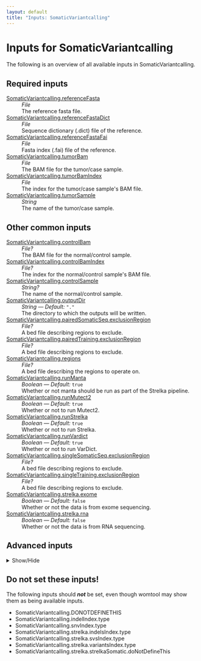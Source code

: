 ```yaml
---
layout: default
title: "Inputs: SomaticVariantcalling"
---
```


# Inputs for SomaticVariantcalling

The following is an overview of all available inputs in
SomaticVariantcalling.


## Required inputs
<dl>
<dt id="SomaticVariantcalling.referenceFasta"><a href="#SomaticVariantcalling.referenceFasta">SomaticVariantcalling.referenceFasta</a></dt>
<dd>
    <i>File </i><br />
    The reference fasta file.
</dd>
<dt id="SomaticVariantcalling.referenceFastaDict"><a href="#SomaticVariantcalling.referenceFastaDict">SomaticVariantcalling.referenceFastaDict</a></dt>
<dd>
    <i>File </i><br />
    Sequence dictionary (.dict) file of the reference.
</dd>
<dt id="SomaticVariantcalling.referenceFastaFai"><a href="#SomaticVariantcalling.referenceFastaFai">SomaticVariantcalling.referenceFastaFai</a></dt>
<dd>
    <i>File </i><br />
    Fasta index (.fai) file of the reference.
</dd>
<dt id="SomaticVariantcalling.tumorBam"><a href="#SomaticVariantcalling.tumorBam">SomaticVariantcalling.tumorBam</a></dt>
<dd>
    <i>File </i><br />
    The BAM file for the tumor/case sample.
</dd>
<dt id="SomaticVariantcalling.tumorBamIndex"><a href="#SomaticVariantcalling.tumorBamIndex">SomaticVariantcalling.tumorBamIndex</a></dt>
<dd>
    <i>File </i><br />
    The index for the tumor/case sample's BAM file.
</dd>
<dt id="SomaticVariantcalling.tumorSample"><a href="#SomaticVariantcalling.tumorSample">SomaticVariantcalling.tumorSample</a></dt>
<dd>
    <i>String </i><br />
    The name of the tumor/case sample.
</dd>
</dl>

## Other common inputs
<dl>
<dt id="SomaticVariantcalling.controlBam"><a href="#SomaticVariantcalling.controlBam">SomaticVariantcalling.controlBam</a></dt>
<dd>
    <i>File? </i><br />
    The BAM file for the normal/control sample.
</dd>
<dt id="SomaticVariantcalling.controlBamIndex"><a href="#SomaticVariantcalling.controlBamIndex">SomaticVariantcalling.controlBamIndex</a></dt>
<dd>
    <i>File? </i><br />
    The index for the normal/control sample's BAM file.
</dd>
<dt id="SomaticVariantcalling.controlSample"><a href="#SomaticVariantcalling.controlSample">SomaticVariantcalling.controlSample</a></dt>
<dd>
    <i>String? </i><br />
    The name of the normal/control sample.
</dd>
<dt id="SomaticVariantcalling.outputDir"><a href="#SomaticVariantcalling.outputDir">SomaticVariantcalling.outputDir</a></dt>
<dd>
    <i>String </i><i>&mdash; Default:</i> <code>"."</code><br />
    The directory to which the outputs will be written.
</dd>
<dt id="SomaticVariantcalling.pairedSomaticSeq.exclusionRegion"><a href="#SomaticVariantcalling.pairedSomaticSeq.exclusionRegion">SomaticVariantcalling.pairedSomaticSeq.exclusionRegion</a></dt>
<dd>
    <i>File? </i><br />
    A bed file describing regions to exclude.
</dd>
<dt id="SomaticVariantcalling.pairedTraining.exclusionRegion"><a href="#SomaticVariantcalling.pairedTraining.exclusionRegion">SomaticVariantcalling.pairedTraining.exclusionRegion</a></dt>
<dd>
    <i>File? </i><br />
    A bed file describing regions to exclude.
</dd>
<dt id="SomaticVariantcalling.regions"><a href="#SomaticVariantcalling.regions">SomaticVariantcalling.regions</a></dt>
<dd>
    <i>File? </i><br />
    A bed file describing the regions to operate on.
</dd>
<dt id="SomaticVariantcalling.runManta"><a href="#SomaticVariantcalling.runManta">SomaticVariantcalling.runManta</a></dt>
<dd>
    <i>Boolean </i><i>&mdash; Default:</i> <code>true</code><br />
    Whether or not manta should be run as part of the Strelka pipeline.
</dd>
<dt id="SomaticVariantcalling.runMutect2"><a href="#SomaticVariantcalling.runMutect2">SomaticVariantcalling.runMutect2</a></dt>
<dd>
    <i>Boolean </i><i>&mdash; Default:</i> <code>true</code><br />
    Whether or not to run Mutect2.
</dd>
<dt id="SomaticVariantcalling.runStrelka"><a href="#SomaticVariantcalling.runStrelka">SomaticVariantcalling.runStrelka</a></dt>
<dd>
    <i>Boolean </i><i>&mdash; Default:</i> <code>true</code><br />
    Whether or not to run Strelka.
</dd>
<dt id="SomaticVariantcalling.runVardict"><a href="#SomaticVariantcalling.runVardict">SomaticVariantcalling.runVardict</a></dt>
<dd>
    <i>Boolean </i><i>&mdash; Default:</i> <code>true</code><br />
    Whether or not to run VarDict.
</dd>
<dt id="SomaticVariantcalling.singleSomaticSeq.exclusionRegion"><a href="#SomaticVariantcalling.singleSomaticSeq.exclusionRegion">SomaticVariantcalling.singleSomaticSeq.exclusionRegion</a></dt>
<dd>
    <i>File? </i><br />
    A bed file describing regions to exclude.
</dd>
<dt id="SomaticVariantcalling.singleTraining.exclusionRegion"><a href="#SomaticVariantcalling.singleTraining.exclusionRegion">SomaticVariantcalling.singleTraining.exclusionRegion</a></dt>
<dd>
    <i>File? </i><br />
    A bed file describing regions to exclude.
</dd>
<dt id="SomaticVariantcalling.strelka.exome"><a href="#SomaticVariantcalling.strelka.exome">SomaticVariantcalling.strelka.exome</a></dt>
<dd>
    <i>Boolean </i><i>&mdash; Default:</i> <code>false</code><br />
    Whether or not the data is from exome sequencing.
</dd>
<dt id="SomaticVariantcalling.strelka.rna"><a href="#SomaticVariantcalling.strelka.rna">SomaticVariantcalling.strelka.rna</a></dt>
<dd>
    <i>Boolean </i><i>&mdash; Default:</i> <code>false</code><br />
    Whether or not the data is from RNA sequencing.
</dd>
</dl>

## Advanced inputs
<details>
<summary> Show/Hide </summary>
<dl>
<dt id="SomaticVariantcalling.combineVariants.dockerImage"><a href="#SomaticVariantcalling.combineVariants.dockerImage">SomaticVariantcalling.combineVariants.dockerImage</a></dt>
<dd>
    <i>String </i><i>&mdash; Default:</i> <code>"broadinstitute/gatk3:3.8-1"</code><br />
    The docker image used for this task. Changing this may result in errors which the developers may choose not to address.
</dd>
<dt id="SomaticVariantcalling.combineVariants.filteredRecordsMergeType"><a href="#SomaticVariantcalling.combineVariants.filteredRecordsMergeType">SomaticVariantcalling.combineVariants.filteredRecordsMergeType</a></dt>
<dd>
    <i>String </i><i>&mdash; Default:</i> <code>"KEEP_IF_ANY_UNFILTERED"</code><br />
    Equivalent to CombineVariants' `--filteredrecordsmergetype` option.
</dd>
<dt id="SomaticVariantcalling.combineVariants.genotypeMergeOption"><a href="#SomaticVariantcalling.combineVariants.genotypeMergeOption">SomaticVariantcalling.combineVariants.genotypeMergeOption</a></dt>
<dd>
    <i>String </i><i>&mdash; Default:</i> <code>"UNIQUIFY"</code><br />
    Equivalent to CombineVariants' `--genotypemergeoption` option.
</dd>
<dt id="SomaticVariantcalling.combineVariants.javaXmx"><a href="#SomaticVariantcalling.combineVariants.javaXmx">SomaticVariantcalling.combineVariants.javaXmx</a></dt>
<dd>
    <i>String </i><i>&mdash; Default:</i> <code>"12G"</code><br />
    The maximum memory available to the program. Should be lower than `memory` to accommodate JVM overhead.
</dd>
<dt id="SomaticVariantcalling.combineVariants.memory"><a href="#SomaticVariantcalling.combineVariants.memory">SomaticVariantcalling.combineVariants.memory</a></dt>
<dd>
    <i>String </i><i>&mdash; Default:</i> <code>"13G"</code><br />
    The amount of memory this job will use.
</dd>
<dt id="SomaticVariantcalling.combineVariants.timeMinutes"><a href="#SomaticVariantcalling.combineVariants.timeMinutes">SomaticVariantcalling.combineVariants.timeMinutes</a></dt>
<dd>
    <i>Int </i><i>&mdash; Default:</i> <code>180</code><br />
    The maximum amount of time the job will run in minutes.
</dd>
<dt id="SomaticVariantcalling.dockerImages"><a href="#SomaticVariantcalling.dockerImages">SomaticVariantcalling.dockerImages</a></dt>
<dd>
    <i>Map[String,String] </i><i>&mdash; Default:</i> <code>{"picard": "quay.io/biocontainers/picard:2.23.2--0", "gatk4": "quay.io/biocontainers/gatk4:4.1.8.0--py38h37ae868_0", "chunked-scatter": "quay.io/biocontainers/chunked-scatter:1.0.0--py_0", "tabix": "quay.io/biocontainers/tabix:0.2.6--ha92aebf_0", "manta": "quay.io/biocontainers/manta:1.4.0--py27_1", "strelka": "quay.io/biocontainers/strelka:2.9.7--0", "vardict-java": "quay.io/biocontainers/vardict-java:1.5.8--1", "somaticseq": "lethalfang/somaticseq:3.1.0", "samtools": "quay.io/biocontainers/samtools:1.10--h9402c20_2"}</code><br />
    The docker images used. Changing this may result in errors which the developers may choose not to address.
</dd>
<dt id="SomaticVariantcalling.indelIndex.timeMinutes"><a href="#SomaticVariantcalling.indelIndex.timeMinutes">SomaticVariantcalling.indelIndex.timeMinutes</a></dt>
<dd>
    <i>Int </i><i>&mdash; Default:</i> <code>1 + ceil(size(inputFile,"G"))</code><br />
    The maximum amount of time the job will run in minutes.
</dd>
<dt id="SomaticVariantcalling.mutect2.calculateContamination.javaXmx"><a href="#SomaticVariantcalling.mutect2.calculateContamination.javaXmx">SomaticVariantcalling.mutect2.calculateContamination.javaXmx</a></dt>
<dd>
    <i>String </i><i>&mdash; Default:</i> <code>"12G"</code><br />
    The maximum memory available to the program. Should be lower than `memory` to accommodate JVM overhead.
</dd>
<dt id="SomaticVariantcalling.mutect2.calculateContamination.memory"><a href="#SomaticVariantcalling.mutect2.calculateContamination.memory">SomaticVariantcalling.mutect2.calculateContamination.memory</a></dt>
<dd>
    <i>String </i><i>&mdash; Default:</i> <code>"13G"</code><br />
    The amount of memory this job will use.
</dd>
<dt id="SomaticVariantcalling.mutect2.calculateContamination.timeMinutes"><a href="#SomaticVariantcalling.mutect2.calculateContamination.timeMinutes">SomaticVariantcalling.mutect2.calculateContamination.timeMinutes</a></dt>
<dd>
    <i>Int </i><i>&mdash; Default:</i> <code>180</code><br />
    The maximum amount of time the job will run in minutes.
</dd>
<dt id="SomaticVariantcalling.mutect2.filterMutectCalls.javaXmx"><a href="#SomaticVariantcalling.mutect2.filterMutectCalls.javaXmx">SomaticVariantcalling.mutect2.filterMutectCalls.javaXmx</a></dt>
<dd>
    <i>String </i><i>&mdash; Default:</i> <code>"12G"</code><br />
    The maximum memory available to the program. Should be lower than `memory` to accommodate JVM overhead.
</dd>
<dt id="SomaticVariantcalling.mutect2.filterMutectCalls.memory"><a href="#SomaticVariantcalling.mutect2.filterMutectCalls.memory">SomaticVariantcalling.mutect2.filterMutectCalls.memory</a></dt>
<dd>
    <i>String </i><i>&mdash; Default:</i> <code>"13G"</code><br />
    The amount of memory this job will use.
</dd>
<dt id="SomaticVariantcalling.mutect2.filterMutectCalls.timeMinutes"><a href="#SomaticVariantcalling.mutect2.filterMutectCalls.timeMinutes">SomaticVariantcalling.mutect2.filterMutectCalls.timeMinutes</a></dt>
<dd>
    <i>Int </i><i>&mdash; Default:</i> <code>60</code><br />
    The maximum amount of time the job will run in minutes.
</dd>
<dt id="SomaticVariantcalling.mutect2.filterMutectCalls.uniqueAltReadCount"><a href="#SomaticVariantcalling.mutect2.filterMutectCalls.uniqueAltReadCount">SomaticVariantcalling.mutect2.filterMutectCalls.uniqueAltReadCount</a></dt>
<dd>
    <i>Int </i><i>&mdash; Default:</i> <code>4</code><br />
    Equivalent to FilterMutectCalls' `--unique-alt-read-count` option.
</dd>
<dt id="SomaticVariantcalling.mutect2.gatherVcfs.compressionLevel"><a href="#SomaticVariantcalling.mutect2.gatherVcfs.compressionLevel">SomaticVariantcalling.mutect2.gatherVcfs.compressionLevel</a></dt>
<dd>
    <i>Int </i><i>&mdash; Default:</i> <code>1</code><br />
    The compression level at which the BAM files are written
</dd>
<dt id="SomaticVariantcalling.mutect2.gatherVcfs.javaXmx"><a href="#SomaticVariantcalling.mutect2.gatherVcfs.javaXmx">SomaticVariantcalling.mutect2.gatherVcfs.javaXmx</a></dt>
<dd>
    <i>String </i><i>&mdash; Default:</i> <code>"4G"</code><br />
    The maximum memory available to the program. Should be lower than `memory` to accommodate JVM overhead.
</dd>
<dt id="SomaticVariantcalling.mutect2.gatherVcfs.memory"><a href="#SomaticVariantcalling.mutect2.gatherVcfs.memory">SomaticVariantcalling.mutect2.gatherVcfs.memory</a></dt>
<dd>
    <i>String </i><i>&mdash; Default:</i> <code>"5G"</code><br />
    The amount of memory this job will use.
</dd>
<dt id="SomaticVariantcalling.mutect2.gatherVcfs.timeMinutes"><a href="#SomaticVariantcalling.mutect2.gatherVcfs.timeMinutes">SomaticVariantcalling.mutect2.gatherVcfs.timeMinutes</a></dt>
<dd>
    <i>Int </i><i>&mdash; Default:</i> <code>1 + ceil(size(inputVCFs,"G")) * 2</code><br />
    The maximum amount of time the job will run in minutes.
</dd>
<dt id="SomaticVariantcalling.mutect2.gatherVcfs.useJdkDeflater"><a href="#SomaticVariantcalling.mutect2.gatherVcfs.useJdkDeflater">SomaticVariantcalling.mutect2.gatherVcfs.useJdkDeflater</a></dt>
<dd>
    <i>Boolean </i><i>&mdash; Default:</i> <code>true</code><br />
    True, uses the java deflator to compress the BAM files. False uses the optimized intel deflater.
</dd>
<dt id="SomaticVariantcalling.mutect2.gatherVcfs.useJdkInflater"><a href="#SomaticVariantcalling.mutect2.gatherVcfs.useJdkInflater">SomaticVariantcalling.mutect2.gatherVcfs.useJdkInflater</a></dt>
<dd>
    <i>Boolean </i><i>&mdash; Default:</i> <code>true</code><br />
    True, uses the java inflater. False, uses the optimized intel inflater.
</dd>
<dt id="SomaticVariantcalling.mutect2.getPileupSummariesNormal.javaXmx"><a href="#SomaticVariantcalling.mutect2.getPileupSummariesNormal.javaXmx">SomaticVariantcalling.mutect2.getPileupSummariesNormal.javaXmx</a></dt>
<dd>
    <i>String </i><i>&mdash; Default:</i> <code>"12G"</code><br />
    The maximum memory available to the program. Should be lower than `memory` to accommodate JVM overhead.
</dd>
<dt id="SomaticVariantcalling.mutect2.getPileupSummariesNormal.memory"><a href="#SomaticVariantcalling.mutect2.getPileupSummariesNormal.memory">SomaticVariantcalling.mutect2.getPileupSummariesNormal.memory</a></dt>
<dd>
    <i>String </i><i>&mdash; Default:</i> <code>"13G"</code><br />
    The amount of memory this job will use.
</dd>
<dt id="SomaticVariantcalling.mutect2.getPileupSummariesNormal.timeMinutes"><a href="#SomaticVariantcalling.mutect2.getPileupSummariesNormal.timeMinutes">SomaticVariantcalling.mutect2.getPileupSummariesNormal.timeMinutes</a></dt>
<dd>
    <i>Int </i><i>&mdash; Default:</i> <code>120</code><br />
    The maximum amount of time the job will run in minutes.
</dd>
<dt id="SomaticVariantcalling.mutect2.getPileupSummariesTumor.javaXmx"><a href="#SomaticVariantcalling.mutect2.getPileupSummariesTumor.javaXmx">SomaticVariantcalling.mutect2.getPileupSummariesTumor.javaXmx</a></dt>
<dd>
    <i>String </i><i>&mdash; Default:</i> <code>"12G"</code><br />
    The maximum memory available to the program. Should be lower than `memory` to accommodate JVM overhead.
</dd>
<dt id="SomaticVariantcalling.mutect2.getPileupSummariesTumor.memory"><a href="#SomaticVariantcalling.mutect2.getPileupSummariesTumor.memory">SomaticVariantcalling.mutect2.getPileupSummariesTumor.memory</a></dt>
<dd>
    <i>String </i><i>&mdash; Default:</i> <code>"13G"</code><br />
    The amount of memory this job will use.
</dd>
<dt id="SomaticVariantcalling.mutect2.getPileupSummariesTumor.timeMinutes"><a href="#SomaticVariantcalling.mutect2.getPileupSummariesTumor.timeMinutes">SomaticVariantcalling.mutect2.getPileupSummariesTumor.timeMinutes</a></dt>
<dd>
    <i>Int </i><i>&mdash; Default:</i> <code>120</code><br />
    The maximum amount of time the job will run in minutes.
</dd>
<dt id="SomaticVariantcalling.mutect2.learnReadOrientationModel.javaXmx"><a href="#SomaticVariantcalling.mutect2.learnReadOrientationModel.javaXmx">SomaticVariantcalling.mutect2.learnReadOrientationModel.javaXmx</a></dt>
<dd>
    <i>String </i><i>&mdash; Default:</i> <code>"12G"</code><br />
    The maximum memory available to the program. Should be lower than `memory` to accommodate JVM overhead.
</dd>
<dt id="SomaticVariantcalling.mutect2.learnReadOrientationModel.memory"><a href="#SomaticVariantcalling.mutect2.learnReadOrientationModel.memory">SomaticVariantcalling.mutect2.learnReadOrientationModel.memory</a></dt>
<dd>
    <i>String </i><i>&mdash; Default:</i> <code>"13G"</code><br />
    The amount of memory this job will use.
</dd>
<dt id="SomaticVariantcalling.mutect2.learnReadOrientationModel.timeMinutes"><a href="#SomaticVariantcalling.mutect2.learnReadOrientationModel.timeMinutes">SomaticVariantcalling.mutect2.learnReadOrientationModel.timeMinutes</a></dt>
<dd>
    <i>Int </i><i>&mdash; Default:</i> <code>120</code><br />
    The maximum amount of time the job will run in minutes.
</dd>
<dt id="SomaticVariantcalling.mutect2.mergeStats.javaXmx"><a href="#SomaticVariantcalling.mutect2.mergeStats.javaXmx">SomaticVariantcalling.mutect2.mergeStats.javaXmx</a></dt>
<dd>
    <i>String </i><i>&mdash; Default:</i> <code>"14G"</code><br />
    The maximum memory available to the program. Should be lower than `memory` to accommodate JVM overhead.
</dd>
<dt id="SomaticVariantcalling.mutect2.mergeStats.memory"><a href="#SomaticVariantcalling.mutect2.mergeStats.memory">SomaticVariantcalling.mutect2.mergeStats.memory</a></dt>
<dd>
    <i>String </i><i>&mdash; Default:</i> <code>"15G"</code><br />
    The amount of memory this job will use.
</dd>
<dt id="SomaticVariantcalling.mutect2.mergeStats.timeMinutes"><a href="#SomaticVariantcalling.mutect2.mergeStats.timeMinutes">SomaticVariantcalling.mutect2.mergeStats.timeMinutes</a></dt>
<dd>
    <i>Int </i><i>&mdash; Default:</i> <code>30</code><br />
    The maximum amount of time the job will run in minutes.
</dd>
<dt id="SomaticVariantcalling.mutect2.mutect2.f1r2TarGz"><a href="#SomaticVariantcalling.mutect2.mutect2.f1r2TarGz">SomaticVariantcalling.mutect2.mutect2.f1r2TarGz</a></dt>
<dd>
    <i>String </i><i>&mdash; Default:</i> <code>"f1r2.tar.gz"</code><br />
    Equivalent to Mutect2's `--f1r2-tar-gz` option.
</dd>
<dt id="SomaticVariantcalling.mutect2.mutect2.germlineResource"><a href="#SomaticVariantcalling.mutect2.mutect2.germlineResource">SomaticVariantcalling.mutect2.mutect2.germlineResource</a></dt>
<dd>
    <i>File? </i><br />
    Equivalent to Mutect2's `--germline-resource` option.
</dd>
<dt id="SomaticVariantcalling.mutect2.mutect2.germlineResourceIndex"><a href="#SomaticVariantcalling.mutect2.mutect2.germlineResourceIndex">SomaticVariantcalling.mutect2.mutect2.germlineResourceIndex</a></dt>
<dd>
    <i>File? </i><br />
    The index for the germline resource.
</dd>
<dt id="SomaticVariantcalling.mutect2.mutect2.javaXmx"><a href="#SomaticVariantcalling.mutect2.mutect2.javaXmx">SomaticVariantcalling.mutect2.mutect2.javaXmx</a></dt>
<dd>
    <i>String </i><i>&mdash; Default:</i> <code>"4G"</code><br />
    The maximum memory available to the program. Should be lower than `memory` to accommodate JVM overhead.
</dd>
<dt id="SomaticVariantcalling.mutect2.mutect2.memory"><a href="#SomaticVariantcalling.mutect2.mutect2.memory">SomaticVariantcalling.mutect2.mutect2.memory</a></dt>
<dd>
    <i>String </i><i>&mdash; Default:</i> <code>"5G"</code><br />
    The amount of memory this job will use.
</dd>
<dt id="SomaticVariantcalling.mutect2.mutect2.outputStats"><a href="#SomaticVariantcalling.mutect2.mutect2.outputStats">SomaticVariantcalling.mutect2.mutect2.outputStats</a></dt>
<dd>
    <i>String </i><i>&mdash; Default:</i> <code>outputVcf + ".stats"</code><br />
    The location the output statistics should be written to.
</dd>
<dt id="SomaticVariantcalling.mutect2.mutect2.panelOfNormals"><a href="#SomaticVariantcalling.mutect2.mutect2.panelOfNormals">SomaticVariantcalling.mutect2.mutect2.panelOfNormals</a></dt>
<dd>
    <i>File? </i><br />
    Equivalent to Mutect2's `--panel-of-normals` option.
</dd>
<dt id="SomaticVariantcalling.mutect2.mutect2.panelOfNormalsIndex"><a href="#SomaticVariantcalling.mutect2.mutect2.panelOfNormalsIndex">SomaticVariantcalling.mutect2.mutect2.panelOfNormalsIndex</a></dt>
<dd>
    <i>File? </i><br />
    The index for the panel of normals.
</dd>
<dt id="SomaticVariantcalling.mutect2.mutect2.timeMinutes"><a href="#SomaticVariantcalling.mutect2.mutect2.timeMinutes">SomaticVariantcalling.mutect2.mutect2.timeMinutes</a></dt>
<dd>
    <i>Int </i><i>&mdash; Default:</i> <code>240</code><br />
    The maximum amount of time the job will run in minutes.
</dd>
<dt id="SomaticVariantcalling.mutect2.scatterList.memory"><a href="#SomaticVariantcalling.mutect2.scatterList.memory">SomaticVariantcalling.mutect2.scatterList.memory</a></dt>
<dd>
    <i>String </i><i>&mdash; Default:</i> <code>"256M"</code><br />
    The amount of memory this job will use.
</dd>
<dt id="SomaticVariantcalling.mutect2.scatterList.prefix"><a href="#SomaticVariantcalling.mutect2.scatterList.prefix">SomaticVariantcalling.mutect2.scatterList.prefix</a></dt>
<dd>
    <i>String </i><i>&mdash; Default:</i> <code>"scatters/scatter-"</code><br />
    The prefix of the ouput files. Output will be named like: <PREFIX><N>.bed, in which N is an incrementing number. Default 'scatter-'.
</dd>
<dt id="SomaticVariantcalling.mutect2.scatterList.timeMinutes"><a href="#SomaticVariantcalling.mutect2.scatterList.timeMinutes">SomaticVariantcalling.mutect2.scatterList.timeMinutes</a></dt>
<dd>
    <i>Int </i><i>&mdash; Default:</i> <code>2</code><br />
    The maximum amount of time the job will run in minutes.
</dd>
<dt id="SomaticVariantcalling.mutect2.scatterSize"><a href="#SomaticVariantcalling.mutect2.scatterSize">SomaticVariantcalling.mutect2.scatterSize</a></dt>
<dd>
    <i>Int? </i><br />
    The size of the scattered regions in bases. Scattering is used to speed up certain processes. The genome will be seperated into multiple chunks (scatters) which will be processed in their own job, allowing for parallel processing. Higher values will result in a lower number of jobs. The optimal value here will depend on the available resources.
</dd>
<dt id="SomaticVariantcalling.mutect2.scatterSizeMillions"><a href="#SomaticVariantcalling.mutect2.scatterSizeMillions">SomaticVariantcalling.mutect2.scatterSizeMillions</a></dt>
<dd>
    <i>Int </i><i>&mdash; Default:</i> <code>1000</code><br />
    Same as scatterSize, but is multiplied by 1000000 to get scatterSize. This allows for setting larger values more easily
</dd>
<dt id="SomaticVariantcalling.pairedSomaticSeq.jsmVCF"><a href="#SomaticVariantcalling.pairedSomaticSeq.jsmVCF">SomaticVariantcalling.pairedSomaticSeq.jsmVCF</a></dt>
<dd>
    <i>File? </i><br />
    A VCF as produced by jsm.
</dd>
<dt id="SomaticVariantcalling.pairedSomaticSeq.lofreqIndel"><a href="#SomaticVariantcalling.pairedSomaticSeq.lofreqIndel">SomaticVariantcalling.pairedSomaticSeq.lofreqIndel</a></dt>
<dd>
    <i>File? </i><br />
    An indel VCF as produced by lofreq.
</dd>
<dt id="SomaticVariantcalling.pairedSomaticSeq.lofreqSNV"><a href="#SomaticVariantcalling.pairedSomaticSeq.lofreqSNV">SomaticVariantcalling.pairedSomaticSeq.lofreqSNV</a></dt>
<dd>
    <i>File? </i><br />
    An SNV VCF as produced by lofreq.
</dd>
<dt id="SomaticVariantcalling.pairedSomaticSeq.museVCF"><a href="#SomaticVariantcalling.pairedSomaticSeq.museVCF">SomaticVariantcalling.pairedSomaticSeq.museVCF</a></dt>
<dd>
    <i>File? </i><br />
    A VCF as produced by muse.
</dd>
<dt id="SomaticVariantcalling.pairedSomaticSeq.scalpelVCF"><a href="#SomaticVariantcalling.pairedSomaticSeq.scalpelVCF">SomaticVariantcalling.pairedSomaticSeq.scalpelVCF</a></dt>
<dd>
    <i>File? </i><br />
    A VCF as produced by scalpel.
</dd>
<dt id="SomaticVariantcalling.pairedSomaticSeq.somaticsniperVCF"><a href="#SomaticVariantcalling.pairedSomaticSeq.somaticsniperVCF">SomaticVariantcalling.pairedSomaticSeq.somaticsniperVCF</a></dt>
<dd>
    <i>File? </i><br />
    A VCF as produced by somaticsniper.
</dd>
<dt id="SomaticVariantcalling.pairedSomaticSeq.threads"><a href="#SomaticVariantcalling.pairedSomaticSeq.threads">SomaticVariantcalling.pairedSomaticSeq.threads</a></dt>
<dd>
    <i>Int </i><i>&mdash; Default:</i> <code>1</code><br />
    The number of threads to use.
</dd>
<dt id="SomaticVariantcalling.pairedSomaticSeq.timeMinutes"><a href="#SomaticVariantcalling.pairedSomaticSeq.timeMinutes">SomaticVariantcalling.pairedSomaticSeq.timeMinutes</a></dt>
<dd>
    <i>Int </i><i>&mdash; Default:</i> <code>60</code><br />
    The maximum amount of time the job will run in minutes.
</dd>
<dt id="SomaticVariantcalling.pairedSomaticSeq.varscanIndel"><a href="#SomaticVariantcalling.pairedSomaticSeq.varscanIndel">SomaticVariantcalling.pairedSomaticSeq.varscanIndel</a></dt>
<dd>
    <i>File? </i><br />
    An indel VCF as produced by varscan.
</dd>
<dt id="SomaticVariantcalling.pairedSomaticSeq.varscanSNV"><a href="#SomaticVariantcalling.pairedSomaticSeq.varscanSNV">SomaticVariantcalling.pairedSomaticSeq.varscanSNV</a></dt>
<dd>
    <i>File? </i><br />
    An SNV VCF as produced by varscan.
</dd>
<dt id="SomaticVariantcalling.pairedTraining.threads"><a href="#SomaticVariantcalling.pairedTraining.threads">SomaticVariantcalling.pairedTraining.threads</a></dt>
<dd>
    <i>Int </i><i>&mdash; Default:</i> <code>1</code><br />
    The number of threads to use.
</dd>
<dt id="SomaticVariantcalling.pairedTraining.timeMinutes"><a href="#SomaticVariantcalling.pairedTraining.timeMinutes">SomaticVariantcalling.pairedTraining.timeMinutes</a></dt>
<dd>
    <i>Int </i><i>&mdash; Default:</i> <code>240</code><br />
    The maximum amount of time the job will run in minutes.
</dd>
<dt id="SomaticVariantcalling.runCombineVariants"><a href="#SomaticVariantcalling.runCombineVariants">SomaticVariantcalling.runCombineVariants</a></dt>
<dd>
    <i>Boolean </i><i>&mdash; Default:</i> <code>false</code><br />
    Whether or not to combine the variant calling results into one VCF file.
</dd>
<dt id="SomaticVariantcalling.singleSomaticSeq.lofreqVCF"><a href="#SomaticVariantcalling.singleSomaticSeq.lofreqVCF">SomaticVariantcalling.singleSomaticSeq.lofreqVCF</a></dt>
<dd>
    <i>File? </i><br />
    A VCF as produced by lofreq.
</dd>
<dt id="SomaticVariantcalling.singleSomaticSeq.scalpelVCF"><a href="#SomaticVariantcalling.singleSomaticSeq.scalpelVCF">SomaticVariantcalling.singleSomaticSeq.scalpelVCF</a></dt>
<dd>
    <i>File? </i><br />
    A VCF as produced by scalpel.
</dd>
<dt id="SomaticVariantcalling.singleSomaticSeq.threads"><a href="#SomaticVariantcalling.singleSomaticSeq.threads">SomaticVariantcalling.singleSomaticSeq.threads</a></dt>
<dd>
    <i>Int </i><i>&mdash; Default:</i> <code>1</code><br />
    The number of threads to use.
</dd>
<dt id="SomaticVariantcalling.singleSomaticSeq.timeMinutes"><a href="#SomaticVariantcalling.singleSomaticSeq.timeMinutes">SomaticVariantcalling.singleSomaticSeq.timeMinutes</a></dt>
<dd>
    <i>Int </i><i>&mdash; Default:</i> <code>60</code><br />
    The maximum amount of time the job will run in minutes.
</dd>
<dt id="SomaticVariantcalling.singleSomaticSeq.varscanVCF"><a href="#SomaticVariantcalling.singleSomaticSeq.varscanVCF">SomaticVariantcalling.singleSomaticSeq.varscanVCF</a></dt>
<dd>
    <i>File? </i><br />
    A VCF as produced by varscan.
</dd>
<dt id="SomaticVariantcalling.singleTraining.threads"><a href="#SomaticVariantcalling.singleTraining.threads">SomaticVariantcalling.singleTraining.threads</a></dt>
<dd>
    <i>Int </i><i>&mdash; Default:</i> <code>1</code><br />
    The number of threads to use.
</dd>
<dt id="SomaticVariantcalling.singleTraining.timeMinutes"><a href="#SomaticVariantcalling.singleTraining.timeMinutes">SomaticVariantcalling.singleTraining.timeMinutes</a></dt>
<dd>
    <i>Int </i><i>&mdash; Default:</i> <code>240</code><br />
    The maximum amount of time the job will run in minutes.
</dd>
<dt id="SomaticVariantcalling.sitesForContamination"><a href="#SomaticVariantcalling.sitesForContamination">SomaticVariantcalling.sitesForContamination</a></dt>
<dd>
    <i>File? </i><br />
    A bed file, vcf file or interval list with regions for GetPileupSummaries to operate on.
</dd>
<dt id="SomaticVariantcalling.sitesForContaminationIndex"><a href="#SomaticVariantcalling.sitesForContaminationIndex">SomaticVariantcalling.sitesForContaminationIndex</a></dt>
<dd>
    <i>File? </i><br />
    The index for the vcf file provided to sitesForContamination.
</dd>
<dt id="SomaticVariantcalling.snvIndex.timeMinutes"><a href="#SomaticVariantcalling.snvIndex.timeMinutes">SomaticVariantcalling.snvIndex.timeMinutes</a></dt>
<dd>
    <i>Int </i><i>&mdash; Default:</i> <code>1 + ceil(size(inputFile,"G"))</code><br />
    The maximum amount of time the job will run in minutes.
</dd>
<dt id="SomaticVariantcalling.strelka.addGTFieldIndels.outputVCFName"><a href="#SomaticVariantcalling.strelka.addGTFieldIndels.outputVCFName">SomaticVariantcalling.strelka.addGTFieldIndels.outputVCFName</a></dt>
<dd>
    <i>String </i><i>&mdash; Default:</i> <code>basename(strelkaVCF,".gz")</code><br />
    The location the output VCF file should be written to.
</dd>
<dt id="SomaticVariantcalling.strelka.addGTFieldIndels.timeMinutes"><a href="#SomaticVariantcalling.strelka.addGTFieldIndels.timeMinutes">SomaticVariantcalling.strelka.addGTFieldIndels.timeMinutes</a></dt>
<dd>
    <i>Int </i><i>&mdash; Default:</i> <code>20</code><br />
    The maximum amount of time the job will run in minutes.
</dd>
<dt id="SomaticVariantcalling.strelka.addGTFieldSVs.outputVCFName"><a href="#SomaticVariantcalling.strelka.addGTFieldSVs.outputVCFName">SomaticVariantcalling.strelka.addGTFieldSVs.outputVCFName</a></dt>
<dd>
    <i>String </i><i>&mdash; Default:</i> <code>basename(strelkaVCF,".gz")</code><br />
    The location the output VCF file should be written to.
</dd>
<dt id="SomaticVariantcalling.strelka.addGTFieldSVs.timeMinutes"><a href="#SomaticVariantcalling.strelka.addGTFieldSVs.timeMinutes">SomaticVariantcalling.strelka.addGTFieldSVs.timeMinutes</a></dt>
<dd>
    <i>Int </i><i>&mdash; Default:</i> <code>20</code><br />
    The maximum amount of time the job will run in minutes.
</dd>
<dt id="SomaticVariantcalling.strelka.addGTFieldVariants.outputVCFName"><a href="#SomaticVariantcalling.strelka.addGTFieldVariants.outputVCFName">SomaticVariantcalling.strelka.addGTFieldVariants.outputVCFName</a></dt>
<dd>
    <i>String </i><i>&mdash; Default:</i> <code>basename(strelkaVCF,".gz")</code><br />
    The location the output VCF file should be written to.
</dd>
<dt id="SomaticVariantcalling.strelka.addGTFieldVariants.timeMinutes"><a href="#SomaticVariantcalling.strelka.addGTFieldVariants.timeMinutes">SomaticVariantcalling.strelka.addGTFieldVariants.timeMinutes</a></dt>
<dd>
    <i>Int </i><i>&mdash; Default:</i> <code>20</code><br />
    The maximum amount of time the job will run in minutes.
</dd>
<dt id="SomaticVariantcalling.strelka.bedPrepare.timeMinutes"><a href="#SomaticVariantcalling.strelka.bedPrepare.timeMinutes">SomaticVariantcalling.strelka.bedPrepare.timeMinutes</a></dt>
<dd>
    <i>Int </i><i>&mdash; Default:</i> <code>1 + ceil(size(inputFile,"G"))</code><br />
    The maximum amount of time the job will run in minutes.
</dd>
<dt id="SomaticVariantcalling.strelka.combineVariants.dockerImage"><a href="#SomaticVariantcalling.strelka.combineVariants.dockerImage">SomaticVariantcalling.strelka.combineVariants.dockerImage</a></dt>
<dd>
    <i>String </i><i>&mdash; Default:</i> <code>"broadinstitute/gatk3:3.8-1"</code><br />
    The docker image used for this task. Changing this may result in errors which the developers may choose not to address.
</dd>
<dt id="SomaticVariantcalling.strelka.combineVariants.filteredRecordsMergeType"><a href="#SomaticVariantcalling.strelka.combineVariants.filteredRecordsMergeType">SomaticVariantcalling.strelka.combineVariants.filteredRecordsMergeType</a></dt>
<dd>
    <i>String </i><i>&mdash; Default:</i> <code>"KEEP_IF_ANY_UNFILTERED"</code><br />
    Equivalent to CombineVariants' `--filteredrecordsmergetype` option.
</dd>
<dt id="SomaticVariantcalling.strelka.combineVariants.genotypeMergeOption"><a href="#SomaticVariantcalling.strelka.combineVariants.genotypeMergeOption">SomaticVariantcalling.strelka.combineVariants.genotypeMergeOption</a></dt>
<dd>
    <i>String </i><i>&mdash; Default:</i> <code>"UNIQUIFY"</code><br />
    Equivalent to CombineVariants' `--genotypemergeoption` option.
</dd>
<dt id="SomaticVariantcalling.strelka.combineVariants.javaXmx"><a href="#SomaticVariantcalling.strelka.combineVariants.javaXmx">SomaticVariantcalling.strelka.combineVariants.javaXmx</a></dt>
<dd>
    <i>String </i><i>&mdash; Default:</i> <code>"12G"</code><br />
    The maximum memory available to the program. Should be lower than `memory` to accommodate JVM overhead.
</dd>
<dt id="SomaticVariantcalling.strelka.combineVariants.memory"><a href="#SomaticVariantcalling.strelka.combineVariants.memory">SomaticVariantcalling.strelka.combineVariants.memory</a></dt>
<dd>
    <i>String </i><i>&mdash; Default:</i> <code>"13G"</code><br />
    The amount of memory this job will use.
</dd>
<dt id="SomaticVariantcalling.strelka.combineVariants.timeMinutes"><a href="#SomaticVariantcalling.strelka.combineVariants.timeMinutes">SomaticVariantcalling.strelka.combineVariants.timeMinutes</a></dt>
<dd>
    <i>Int </i><i>&mdash; Default:</i> <code>180</code><br />
    The maximum amount of time the job will run in minutes.
</dd>
<dt id="SomaticVariantcalling.strelka.gatherIndels.compressionLevel"><a href="#SomaticVariantcalling.strelka.gatherIndels.compressionLevel">SomaticVariantcalling.strelka.gatherIndels.compressionLevel</a></dt>
<dd>
    <i>Int </i><i>&mdash; Default:</i> <code>1</code><br />
    The compression level at which the BAM files are written
</dd>
<dt id="SomaticVariantcalling.strelka.gatherIndels.javaXmx"><a href="#SomaticVariantcalling.strelka.gatherIndels.javaXmx">SomaticVariantcalling.strelka.gatherIndels.javaXmx</a></dt>
<dd>
    <i>String </i><i>&mdash; Default:</i> <code>"4G"</code><br />
    The maximum memory available to the program. Should be lower than `memory` to accommodate JVM overhead.
</dd>
<dt id="SomaticVariantcalling.strelka.gatherIndels.memory"><a href="#SomaticVariantcalling.strelka.gatherIndels.memory">SomaticVariantcalling.strelka.gatherIndels.memory</a></dt>
<dd>
    <i>String </i><i>&mdash; Default:</i> <code>"5G"</code><br />
    The amount of memory this job will use.
</dd>
<dt id="SomaticVariantcalling.strelka.gatherIndels.timeMinutes"><a href="#SomaticVariantcalling.strelka.gatherIndels.timeMinutes">SomaticVariantcalling.strelka.gatherIndels.timeMinutes</a></dt>
<dd>
    <i>Int </i><i>&mdash; Default:</i> <code>1 + ceil(size(inputVCFs,"G")) * 2</code><br />
    The maximum amount of time the job will run in minutes.
</dd>
<dt id="SomaticVariantcalling.strelka.gatherIndels.useJdkDeflater"><a href="#SomaticVariantcalling.strelka.gatherIndels.useJdkDeflater">SomaticVariantcalling.strelka.gatherIndels.useJdkDeflater</a></dt>
<dd>
    <i>Boolean </i><i>&mdash; Default:</i> <code>true</code><br />
    True, uses the java deflator to compress the BAM files. False uses the optimized intel deflater.
</dd>
<dt id="SomaticVariantcalling.strelka.gatherIndels.useJdkInflater"><a href="#SomaticVariantcalling.strelka.gatherIndels.useJdkInflater">SomaticVariantcalling.strelka.gatherIndels.useJdkInflater</a></dt>
<dd>
    <i>Boolean </i><i>&mdash; Default:</i> <code>true</code><br />
    True, uses the java inflater. False, uses the optimized intel inflater.
</dd>
<dt id="SomaticVariantcalling.strelka.gatherSVs.compressionLevel"><a href="#SomaticVariantcalling.strelka.gatherSVs.compressionLevel">SomaticVariantcalling.strelka.gatherSVs.compressionLevel</a></dt>
<dd>
    <i>Int </i><i>&mdash; Default:</i> <code>1</code><br />
    The compression level at which the BAM files are written
</dd>
<dt id="SomaticVariantcalling.strelka.gatherSVs.javaXmx"><a href="#SomaticVariantcalling.strelka.gatherSVs.javaXmx">SomaticVariantcalling.strelka.gatherSVs.javaXmx</a></dt>
<dd>
    <i>String </i><i>&mdash; Default:</i> <code>"4G"</code><br />
    The maximum memory available to the program. Should be lower than `memory` to accommodate JVM overhead.
</dd>
<dt id="SomaticVariantcalling.strelka.gatherSVs.memory"><a href="#SomaticVariantcalling.strelka.gatherSVs.memory">SomaticVariantcalling.strelka.gatherSVs.memory</a></dt>
<dd>
    <i>String </i><i>&mdash; Default:</i> <code>"5G"</code><br />
    The amount of memory this job will use.
</dd>
<dt id="SomaticVariantcalling.strelka.gatherSVs.timeMinutes"><a href="#SomaticVariantcalling.strelka.gatherSVs.timeMinutes">SomaticVariantcalling.strelka.gatherSVs.timeMinutes</a></dt>
<dd>
    <i>Int </i><i>&mdash; Default:</i> <code>1 + ceil(size(inputVCFs,"G")) * 2</code><br />
    The maximum amount of time the job will run in minutes.
</dd>
<dt id="SomaticVariantcalling.strelka.gatherSVs.useJdkDeflater"><a href="#SomaticVariantcalling.strelka.gatherSVs.useJdkDeflater">SomaticVariantcalling.strelka.gatherSVs.useJdkDeflater</a></dt>
<dd>
    <i>Boolean </i><i>&mdash; Default:</i> <code>true</code><br />
    True, uses the java deflator to compress the BAM files. False uses the optimized intel deflater.
</dd>
<dt id="SomaticVariantcalling.strelka.gatherSVs.useJdkInflater"><a href="#SomaticVariantcalling.strelka.gatherSVs.useJdkInflater">SomaticVariantcalling.strelka.gatherSVs.useJdkInflater</a></dt>
<dd>
    <i>Boolean </i><i>&mdash; Default:</i> <code>true</code><br />
    True, uses the java inflater. False, uses the optimized intel inflater.
</dd>
<dt id="SomaticVariantcalling.strelka.gatherVariants.compressionLevel"><a href="#SomaticVariantcalling.strelka.gatherVariants.compressionLevel">SomaticVariantcalling.strelka.gatherVariants.compressionLevel</a></dt>
<dd>
    <i>Int </i><i>&mdash; Default:</i> <code>1</code><br />
    The compression level at which the BAM files are written
</dd>
<dt id="SomaticVariantcalling.strelka.gatherVariants.javaXmx"><a href="#SomaticVariantcalling.strelka.gatherVariants.javaXmx">SomaticVariantcalling.strelka.gatherVariants.javaXmx</a></dt>
<dd>
    <i>String </i><i>&mdash; Default:</i> <code>"4G"</code><br />
    The maximum memory available to the program. Should be lower than `memory` to accommodate JVM overhead.
</dd>
<dt id="SomaticVariantcalling.strelka.gatherVariants.memory"><a href="#SomaticVariantcalling.strelka.gatherVariants.memory">SomaticVariantcalling.strelka.gatherVariants.memory</a></dt>
<dd>
    <i>String </i><i>&mdash; Default:</i> <code>"5G"</code><br />
    The amount of memory this job will use.
</dd>
<dt id="SomaticVariantcalling.strelka.gatherVariants.timeMinutes"><a href="#SomaticVariantcalling.strelka.gatherVariants.timeMinutes">SomaticVariantcalling.strelka.gatherVariants.timeMinutes</a></dt>
<dd>
    <i>Int </i><i>&mdash; Default:</i> <code>1 + ceil(size(inputVCFs,"G")) * 2</code><br />
    The maximum amount of time the job will run in minutes.
</dd>
<dt id="SomaticVariantcalling.strelka.gatherVariants.useJdkDeflater"><a href="#SomaticVariantcalling.strelka.gatherVariants.useJdkDeflater">SomaticVariantcalling.strelka.gatherVariants.useJdkDeflater</a></dt>
<dd>
    <i>Boolean </i><i>&mdash; Default:</i> <code>true</code><br />
    True, uses the java deflator to compress the BAM files. False uses the optimized intel deflater.
</dd>
<dt id="SomaticVariantcalling.strelka.gatherVariants.useJdkInflater"><a href="#SomaticVariantcalling.strelka.gatherVariants.useJdkInflater">SomaticVariantcalling.strelka.gatherVariants.useJdkInflater</a></dt>
<dd>
    <i>Boolean </i><i>&mdash; Default:</i> <code>true</code><br />
    True, uses the java inflater. False, uses the optimized intel inflater.
</dd>
<dt id="SomaticVariantcalling.strelka.indelsIndex.timeMinutes"><a href="#SomaticVariantcalling.strelka.indelsIndex.timeMinutes">SomaticVariantcalling.strelka.indelsIndex.timeMinutes</a></dt>
<dd>
    <i>Int </i><i>&mdash; Default:</i> <code>1 + ceil(size(inputFile,"G"))</code><br />
    The maximum amount of time the job will run in minutes.
</dd>
<dt id="SomaticVariantcalling.strelka.mantaSomatic.cores"><a href="#SomaticVariantcalling.strelka.mantaSomatic.cores">SomaticVariantcalling.strelka.mantaSomatic.cores</a></dt>
<dd>
    <i>Int </i><i>&mdash; Default:</i> <code>1</code><br />
    The number of cores to use.
</dd>
<dt id="SomaticVariantcalling.strelka.mantaSomatic.memoryGb"><a href="#SomaticVariantcalling.strelka.mantaSomatic.memoryGb">SomaticVariantcalling.strelka.mantaSomatic.memoryGb</a></dt>
<dd>
    <i>Int </i><i>&mdash; Default:</i> <code>4</code><br />
    The amount of memory this job will use in Gigabytes.
</dd>
<dt id="SomaticVariantcalling.strelka.mantaSomatic.timeMinutes"><a href="#SomaticVariantcalling.strelka.mantaSomatic.timeMinutes">SomaticVariantcalling.strelka.mantaSomatic.timeMinutes</a></dt>
<dd>
    <i>Int </i><i>&mdash; Default:</i> <code>60</code><br />
    The maximum amount of time the job will run in minutes.
</dd>
<dt id="SomaticVariantcalling.strelka.scatterList.memory"><a href="#SomaticVariantcalling.strelka.scatterList.memory">SomaticVariantcalling.strelka.scatterList.memory</a></dt>
<dd>
    <i>String </i><i>&mdash; Default:</i> <code>"256M"</code><br />
    The amount of memory this job will use.
</dd>
<dt id="SomaticVariantcalling.strelka.scatterList.prefix"><a href="#SomaticVariantcalling.strelka.scatterList.prefix">SomaticVariantcalling.strelka.scatterList.prefix</a></dt>
<dd>
    <i>String </i><i>&mdash; Default:</i> <code>"scatters/scatter-"</code><br />
    The prefix of the ouput files. Output will be named like: <PREFIX><N>.bed, in which N is an incrementing number. Default 'scatter-'.
</dd>
<dt id="SomaticVariantcalling.strelka.scatterList.timeMinutes"><a href="#SomaticVariantcalling.strelka.scatterList.timeMinutes">SomaticVariantcalling.strelka.scatterList.timeMinutes</a></dt>
<dd>
    <i>Int </i><i>&mdash; Default:</i> <code>2</code><br />
    The maximum amount of time the job will run in minutes.
</dd>
<dt id="SomaticVariantcalling.strelka.scatterSize"><a href="#SomaticVariantcalling.strelka.scatterSize">SomaticVariantcalling.strelka.scatterSize</a></dt>
<dd>
    <i>Int? </i><br />
    The size of the scattered regions in bases. Scattering is used to speed up certain processes. The genome will be seperated into multiple chunks (scatters) which will be processed in their own job, allowing for parallel processing. Higher values will result in a lower number of jobs. The optimal value here will depend on the available resources.
</dd>
<dt id="SomaticVariantcalling.strelka.scatterSizeMillions"><a href="#SomaticVariantcalling.strelka.scatterSizeMillions">SomaticVariantcalling.strelka.scatterSizeMillions</a></dt>
<dd>
    <i>Int </i><i>&mdash; Default:</i> <code>1000</code><br />
    Same as scatterSize, but is multiplied by 1000000 to get scatterSize. This allows for setting larger values more easily
</dd>
<dt id="SomaticVariantcalling.strelka.strelkaGermline.cores"><a href="#SomaticVariantcalling.strelka.strelkaGermline.cores">SomaticVariantcalling.strelka.strelkaGermline.cores</a></dt>
<dd>
    <i>Int </i><i>&mdash; Default:</i> <code>1</code><br />
    The number of cores to use.
</dd>
<dt id="SomaticVariantcalling.strelka.strelkaGermline.memoryGb"><a href="#SomaticVariantcalling.strelka.strelkaGermline.memoryGb">SomaticVariantcalling.strelka.strelkaGermline.memoryGb</a></dt>
<dd>
    <i>Int </i><i>&mdash; Default:</i> <code>4</code><br />
    The amount of memory this job will use in Gigabytes.
</dd>
<dt id="SomaticVariantcalling.strelka.strelkaGermline.timeMinutes"><a href="#SomaticVariantcalling.strelka.strelkaGermline.timeMinutes">SomaticVariantcalling.strelka.strelkaGermline.timeMinutes</a></dt>
<dd>
    <i>Int </i><i>&mdash; Default:</i> <code>90</code><br />
    The maximum amount of time the job will run in minutes.
</dd>
<dt id="SomaticVariantcalling.strelka.strelkaSomatic.cores"><a href="#SomaticVariantcalling.strelka.strelkaSomatic.cores">SomaticVariantcalling.strelka.strelkaSomatic.cores</a></dt>
<dd>
    <i>Int </i><i>&mdash; Default:</i> <code>1</code><br />
    The number of cores to use.
</dd>
<dt id="SomaticVariantcalling.strelka.strelkaSomatic.memoryGb"><a href="#SomaticVariantcalling.strelka.strelkaSomatic.memoryGb">SomaticVariantcalling.strelka.strelkaSomatic.memoryGb</a></dt>
<dd>
    <i>Int </i><i>&mdash; Default:</i> <code>4</code><br />
    The amount of memory this job will use in Gigabytes.
</dd>
<dt id="SomaticVariantcalling.strelka.strelkaSomatic.timeMinutes"><a href="#SomaticVariantcalling.strelka.strelkaSomatic.timeMinutes">SomaticVariantcalling.strelka.strelkaSomatic.timeMinutes</a></dt>
<dd>
    <i>Int </i><i>&mdash; Default:</i> <code>90</code><br />
    The maximum amount of time the job will run in minutes.
</dd>
<dt id="SomaticVariantcalling.strelka.svsIndex.timeMinutes"><a href="#SomaticVariantcalling.strelka.svsIndex.timeMinutes">SomaticVariantcalling.strelka.svsIndex.timeMinutes</a></dt>
<dd>
    <i>Int </i><i>&mdash; Default:</i> <code>1 + ceil(size(inputFile,"G"))</code><br />
    The maximum amount of time the job will run in minutes.
</dd>
<dt id="SomaticVariantcalling.strelka.variantsIndex.timeMinutes"><a href="#SomaticVariantcalling.strelka.variantsIndex.timeMinutes">SomaticVariantcalling.strelka.variantsIndex.timeMinutes</a></dt>
<dd>
    <i>Int </i><i>&mdash; Default:</i> <code>1 + ceil(size(inputFile,"G"))</code><br />
    The maximum amount of time the job will run in minutes.
</dd>
<dt id="SomaticVariantcalling.trainingSet"><a href="#SomaticVariantcalling.trainingSet">SomaticVariantcalling.trainingSet</a></dt>
<dd>
    <i>struct(jsmVCF : File?, lofreqIndel : File?, lofreqSNV : File?, museVCF : File?, mutect2VCF : File?, normalBam : File?, normalBamIndex : File?, scalpelVCF : File?, somaticsniperVCF : File?, strelkaIndel : File?, strelkaSNV : File?, truthIndel : File, truthSNV : File, tumorBam : File, tumorBamIndex : File, vardictVCF : File?, varscanIndel : File?, varscanSNV : File?)? </i><br />
    VCF files used to train somaticseq.
</dd>
<dt id="SomaticVariantcalling.vardict.filterSupplementaryAlignments"><a href="#SomaticVariantcalling.vardict.filterSupplementaryAlignments">SomaticVariantcalling.vardict.filterSupplementaryAlignments</a></dt>
<dd>
    <i>Boolean </i><i>&mdash; Default:</i> <code>false</code><br />
    Whether or not supplementary reads should be filtered before vardict is run.
</dd>
<dt id="SomaticVariantcalling.vardict.filterSupplementaryControl.excludeSpecificFilter"><a href="#SomaticVariantcalling.vardict.filterSupplementaryControl.excludeSpecificFilter">SomaticVariantcalling.vardict.filterSupplementaryControl.excludeSpecificFilter</a></dt>
<dd>
    <i>Int? </i><br />
    Equivalent to samtools view's `-G` option.
</dd>
<dt id="SomaticVariantcalling.vardict.filterSupplementaryControl.includeFilter"><a href="#SomaticVariantcalling.vardict.filterSupplementaryControl.includeFilter">SomaticVariantcalling.vardict.filterSupplementaryControl.includeFilter</a></dt>
<dd>
    <i>Int? </i><br />
    Equivalent to samtools view's `-f` option.
</dd>
<dt id="SomaticVariantcalling.vardict.filterSupplementaryControl.MAPQthreshold"><a href="#SomaticVariantcalling.vardict.filterSupplementaryControl.MAPQthreshold">SomaticVariantcalling.vardict.filterSupplementaryControl.MAPQthreshold</a></dt>
<dd>
    <i>Int? </i><br />
    Equivalent to samtools view's `-q` option.
</dd>
<dt id="SomaticVariantcalling.vardict.filterSupplementaryControl.memory"><a href="#SomaticVariantcalling.vardict.filterSupplementaryControl.memory">SomaticVariantcalling.vardict.filterSupplementaryControl.memory</a></dt>
<dd>
    <i>String </i><i>&mdash; Default:</i> <code>"1G"</code><br />
    The amount of memory this job will use.
</dd>
<dt id="SomaticVariantcalling.vardict.filterSupplementaryControl.referenceFasta"><a href="#SomaticVariantcalling.vardict.filterSupplementaryControl.referenceFasta">SomaticVariantcalling.vardict.filterSupplementaryControl.referenceFasta</a></dt>
<dd>
    <i>File? </i><br />
    The reference fasta file also used for mapping.
</dd>
<dt id="SomaticVariantcalling.vardict.filterSupplementaryControl.threads"><a href="#SomaticVariantcalling.vardict.filterSupplementaryControl.threads">SomaticVariantcalling.vardict.filterSupplementaryControl.threads</a></dt>
<dd>
    <i>Int </i><i>&mdash; Default:</i> <code>1</code><br />
    The number of threads to use.
</dd>
<dt id="SomaticVariantcalling.vardict.filterSupplementaryControl.timeMinutes"><a href="#SomaticVariantcalling.vardict.filterSupplementaryControl.timeMinutes">SomaticVariantcalling.vardict.filterSupplementaryControl.timeMinutes</a></dt>
<dd>
    <i>Int </i><i>&mdash; Default:</i> <code>1 + ceil((size(inFile,"G") * 5))</code><br />
    The maximum amount of time the job will run in minutes.
</dd>
<dt id="SomaticVariantcalling.vardict.filterSupplementaryControl.uncompressedBamOutput"><a href="#SomaticVariantcalling.vardict.filterSupplementaryControl.uncompressedBamOutput">SomaticVariantcalling.vardict.filterSupplementaryControl.uncompressedBamOutput</a></dt>
<dd>
    <i>Boolean </i><i>&mdash; Default:</i> <code>false</code><br />
    Equivalent to samtools view's `-u` flag.
</dd>
<dt id="SomaticVariantcalling.vardict.filterSupplementaryTumor.excludeSpecificFilter"><a href="#SomaticVariantcalling.vardict.filterSupplementaryTumor.excludeSpecificFilter">SomaticVariantcalling.vardict.filterSupplementaryTumor.excludeSpecificFilter</a></dt>
<dd>
    <i>Int? </i><br />
    Equivalent to samtools view's `-G` option.
</dd>
<dt id="SomaticVariantcalling.vardict.filterSupplementaryTumor.includeFilter"><a href="#SomaticVariantcalling.vardict.filterSupplementaryTumor.includeFilter">SomaticVariantcalling.vardict.filterSupplementaryTumor.includeFilter</a></dt>
<dd>
    <i>Int? </i><br />
    Equivalent to samtools view's `-f` option.
</dd>
<dt id="SomaticVariantcalling.vardict.filterSupplementaryTumor.MAPQthreshold"><a href="#SomaticVariantcalling.vardict.filterSupplementaryTumor.MAPQthreshold">SomaticVariantcalling.vardict.filterSupplementaryTumor.MAPQthreshold</a></dt>
<dd>
    <i>Int? </i><br />
    Equivalent to samtools view's `-q` option.
</dd>
<dt id="SomaticVariantcalling.vardict.filterSupplementaryTumor.memory"><a href="#SomaticVariantcalling.vardict.filterSupplementaryTumor.memory">SomaticVariantcalling.vardict.filterSupplementaryTumor.memory</a></dt>
<dd>
    <i>String </i><i>&mdash; Default:</i> <code>"1G"</code><br />
    The amount of memory this job will use.
</dd>
<dt id="SomaticVariantcalling.vardict.filterSupplementaryTumor.referenceFasta"><a href="#SomaticVariantcalling.vardict.filterSupplementaryTumor.referenceFasta">SomaticVariantcalling.vardict.filterSupplementaryTumor.referenceFasta</a></dt>
<dd>
    <i>File? </i><br />
    The reference fasta file also used for mapping.
</dd>
<dt id="SomaticVariantcalling.vardict.filterSupplementaryTumor.threads"><a href="#SomaticVariantcalling.vardict.filterSupplementaryTumor.threads">SomaticVariantcalling.vardict.filterSupplementaryTumor.threads</a></dt>
<dd>
    <i>Int </i><i>&mdash; Default:</i> <code>1</code><br />
    The number of threads to use.
</dd>
<dt id="SomaticVariantcalling.vardict.filterSupplementaryTumor.timeMinutes"><a href="#SomaticVariantcalling.vardict.filterSupplementaryTumor.timeMinutes">SomaticVariantcalling.vardict.filterSupplementaryTumor.timeMinutes</a></dt>
<dd>
    <i>Int </i><i>&mdash; Default:</i> <code>1 + ceil((size(inFile,"G") * 5))</code><br />
    The maximum amount of time the job will run in minutes.
</dd>
<dt id="SomaticVariantcalling.vardict.filterSupplementaryTumor.uncompressedBamOutput"><a href="#SomaticVariantcalling.vardict.filterSupplementaryTumor.uncompressedBamOutput">SomaticVariantcalling.vardict.filterSupplementaryTumor.uncompressedBamOutput</a></dt>
<dd>
    <i>Boolean </i><i>&mdash; Default:</i> <code>false</code><br />
    Equivalent to samtools view's `-u` flag.
</dd>
<dt id="SomaticVariantcalling.vardict.gatherVcfs.javaXmx"><a href="#SomaticVariantcalling.vardict.gatherVcfs.javaXmx">SomaticVariantcalling.vardict.gatherVcfs.javaXmx</a></dt>
<dd>
    <i>String </i><i>&mdash; Default:</i> <code>"8G"</code><br />
    The maximum memory available to the program. Should be lower than `memory` to accommodate JVM overhead.
</dd>
<dt id="SomaticVariantcalling.vardict.gatherVcfs.memory"><a href="#SomaticVariantcalling.vardict.gatherVcfs.memory">SomaticVariantcalling.vardict.gatherVcfs.memory</a></dt>
<dd>
    <i>String </i><i>&mdash; Default:</i> <code>"9G"</code><br />
    The amount of memory this job will use.
</dd>
<dt id="SomaticVariantcalling.vardict.gatherVcfs.timeMinutes"><a href="#SomaticVariantcalling.vardict.gatherVcfs.timeMinutes">SomaticVariantcalling.vardict.gatherVcfs.timeMinutes</a></dt>
<dd>
    <i>Int </i><i>&mdash; Default:</i> <code>1 + ceil((size(vcfFiles,"G") * 5))</code><br />
    The maximum amount of time the job will run in minutes.
</dd>
<dt id="SomaticVariantcalling.vardict.scatterList.chunkSize"><a href="#SomaticVariantcalling.vardict.scatterList.chunkSize">SomaticVariantcalling.vardict.scatterList.chunkSize</a></dt>
<dd>
    <i>Int? </i><br />
    Equivalent to chunked-scatter's `-c` option.
</dd>
<dt id="SomaticVariantcalling.vardict.scatterList.memory"><a href="#SomaticVariantcalling.vardict.scatterList.memory">SomaticVariantcalling.vardict.scatterList.memory</a></dt>
<dd>
    <i>String </i><i>&mdash; Default:</i> <code>"256M"</code><br />
    The amount of memory this job will use.
</dd>
<dt id="SomaticVariantcalling.vardict.scatterList.minimumBasesPerFile"><a href="#SomaticVariantcalling.vardict.scatterList.minimumBasesPerFile">SomaticVariantcalling.vardict.scatterList.minimumBasesPerFile</a></dt>
<dd>
    <i>Int? </i><br />
    Equivalent to chunked-scatter's `-m` option.
</dd>
<dt id="SomaticVariantcalling.vardict.scatterList.overlap"><a href="#SomaticVariantcalling.vardict.scatterList.overlap">SomaticVariantcalling.vardict.scatterList.overlap</a></dt>
<dd>
    <i>Int? </i><br />
    Equivalent to chunked-scatter's `-o` option.
</dd>
<dt id="SomaticVariantcalling.vardict.scatterList.prefix"><a href="#SomaticVariantcalling.vardict.scatterList.prefix">SomaticVariantcalling.vardict.scatterList.prefix</a></dt>
<dd>
    <i>String </i><i>&mdash; Default:</i> <code>"./scatter"</code><br />
    The prefix for the output files.
</dd>
<dt id="SomaticVariantcalling.vardict.scatterList.timeMinutes"><a href="#SomaticVariantcalling.vardict.scatterList.timeMinutes">SomaticVariantcalling.vardict.scatterList.timeMinutes</a></dt>
<dd>
    <i>Int </i><i>&mdash; Default:</i> <code>2</code><br />
    The maximum amount of time the job will run in minutes.
</dd>
<dt id="SomaticVariantcalling.vardict.varDict.chromosomeColumn"><a href="#SomaticVariantcalling.vardict.varDict.chromosomeColumn">SomaticVariantcalling.vardict.varDict.chromosomeColumn</a></dt>
<dd>
    <i>Int </i><i>&mdash; Default:</i> <code>1</code><br />
    Equivalent to vardict-java's `-c` option.
</dd>
<dt id="SomaticVariantcalling.vardict.varDict.endColumn"><a href="#SomaticVariantcalling.vardict.varDict.endColumn">SomaticVariantcalling.vardict.varDict.endColumn</a></dt>
<dd>
    <i>Int </i><i>&mdash; Default:</i> <code>3</code><br />
    Equivalent to vardict-java's `-E` option.
</dd>
<dt id="SomaticVariantcalling.vardict.varDict.geneColumn"><a href="#SomaticVariantcalling.vardict.varDict.geneColumn">SomaticVariantcalling.vardict.varDict.geneColumn</a></dt>
<dd>
    <i>Int </i><i>&mdash; Default:</i> <code>4</code><br />
    Equivalent to vardict-java's `-g` option.
</dd>
<dt id="SomaticVariantcalling.vardict.varDict.javaXmx"><a href="#SomaticVariantcalling.vardict.varDict.javaXmx">SomaticVariantcalling.vardict.varDict.javaXmx</a></dt>
<dd>
    <i>String </i><i>&mdash; Default:</i> <code>"16G"</code><br />
    The maximum memory available to the program. Should be lower than `memory` to accommodate JVM overhead.
</dd>
<dt id="SomaticVariantcalling.vardict.varDict.mappingQuality"><a href="#SomaticVariantcalling.vardict.varDict.mappingQuality">SomaticVariantcalling.vardict.varDict.mappingQuality</a></dt>
<dd>
    <i>Float </i><i>&mdash; Default:</i> <code>20</code><br />
    Equivalent to var2vcf_paired.pl or var2vcf_valid.pl's `-Q` option.
</dd>
<dt id="SomaticVariantcalling.vardict.varDict.memory"><a href="#SomaticVariantcalling.vardict.varDict.memory">SomaticVariantcalling.vardict.varDict.memory</a></dt>
<dd>
    <i>String </i><i>&mdash; Default:</i> <code>"18G"</code><br />
    The amount of memory this job will use.
</dd>
<dt id="SomaticVariantcalling.vardict.varDict.minimumAlleleFrequency"><a href="#SomaticVariantcalling.vardict.varDict.minimumAlleleFrequency">SomaticVariantcalling.vardict.varDict.minimumAlleleFrequency</a></dt>
<dd>
    <i>Float </i><i>&mdash; Default:</i> <code>0.02</code><br />
    Equivalent to var2vcf_paired.pl or var2vcf_valid.pl's `-f` option.
</dd>
<dt id="SomaticVariantcalling.vardict.varDict.minimumTotalDepth"><a href="#SomaticVariantcalling.vardict.varDict.minimumTotalDepth">SomaticVariantcalling.vardict.varDict.minimumTotalDepth</a></dt>
<dd>
    <i>Int </i><i>&mdash; Default:</i> <code>8</code><br />
    Equivalent to var2vcf_paired.pl or var2vcf_valid.pl's `-d` option.
</dd>
<dt id="SomaticVariantcalling.vardict.varDict.minimumVariantDepth"><a href="#SomaticVariantcalling.vardict.varDict.minimumVariantDepth">SomaticVariantcalling.vardict.varDict.minimumVariantDepth</a></dt>
<dd>
    <i>Int </i><i>&mdash; Default:</i> <code>4</code><br />
    Equivalent to var2vcf_paired.pl or var2vcf_valid.pl's `-v` option.
</dd>
<dt id="SomaticVariantcalling.vardict.varDict.outputAllVariantsAtSamePosition"><a href="#SomaticVariantcalling.vardict.varDict.outputAllVariantsAtSamePosition">SomaticVariantcalling.vardict.varDict.outputAllVariantsAtSamePosition</a></dt>
<dd>
    <i>Boolean </i><i>&mdash; Default:</i> <code>true</code><br />
    Equivalent to var2vcf_paired.pl or var2vcf_valid.pl's `-A` flag.
</dd>
<dt id="SomaticVariantcalling.vardict.varDict.outputCandidateSomaticOnly"><a href="#SomaticVariantcalling.vardict.varDict.outputCandidateSomaticOnly">SomaticVariantcalling.vardict.varDict.outputCandidateSomaticOnly</a></dt>
<dd>
    <i>Boolean </i><i>&mdash; Default:</i> <code>true</code><br />
    Equivalent to var2vcf_paired.pl or var2vcf_valid.pl's `-M` flag.
</dd>
<dt id="SomaticVariantcalling.vardict.varDict.startColumn"><a href="#SomaticVariantcalling.vardict.varDict.startColumn">SomaticVariantcalling.vardict.varDict.startColumn</a></dt>
<dd>
    <i>Int </i><i>&mdash; Default:</i> <code>2</code><br />
    Equivalent to vardict-java's `-S` option.
</dd>
<dt id="SomaticVariantcalling.vardict.varDict.threads"><a href="#SomaticVariantcalling.vardict.varDict.threads">SomaticVariantcalling.vardict.varDict.threads</a></dt>
<dd>
    <i>Int </i><i>&mdash; Default:</i> <code>1</code><br />
    The number of threads to use.
</dd>
<dt id="SomaticVariantcalling.vardict.varDict.timeMinutes"><a href="#SomaticVariantcalling.vardict.varDict.timeMinutes">SomaticVariantcalling.vardict.varDict.timeMinutes</a></dt>
<dd>
    <i>Int </i><i>&mdash; Default:</i> <code>300</code><br />
    The maximum amount of time the job will run in minutes.
</dd>
<dt id="SomaticVariantcalling.variantsForContamination"><a href="#SomaticVariantcalling.variantsForContamination">SomaticVariantcalling.variantsForContamination</a></dt>
<dd>
    <i>File? </i><br />
    A VCF file with common variants.
</dd>
<dt id="SomaticVariantcalling.variantsForContaminationIndex"><a href="#SomaticVariantcalling.variantsForContaminationIndex">SomaticVariantcalling.variantsForContaminationIndex</a></dt>
<dd>
    <i>File? </i><br />
    The index of the common variants VCF file.
</dd>
</dl>
</details>





## Do not set these inputs!
The following inputs should ***not*** be set, even though womtool may
show them as being available inputs.

* SomaticVariantcalling.DONOTDEFINETHIS
* SomaticVariantcalling.indelIndex.type
* SomaticVariantcalling.snvIndex.type
* SomaticVariantcalling.strelka.indelsIndex.type
* SomaticVariantcalling.strelka.svsIndex.type
* SomaticVariantcalling.strelka.variantsIndex.type
* SomaticVariantcalling.strelka.strelkaSomatic.doNotDefineThis
